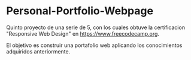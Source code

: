 # Personal-Portfolio-Webpage
Quinto proyecto de una serie de 5, con los cuales obtuve la certificacion "Responsive Web Design" en https://www.freecodecamp.org.

El objetivo es construir una portafolio web aplicando los conocimientos adquiridos anteriormente.
